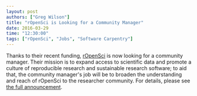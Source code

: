 ```yaml
---
layout: post
authors: ["Greg Wilson"]
title: "rOpenSci is Looking for a Community Manager"
date: 2016-03-29
time: "12:30:00"
tags: ["rOpenSci", "Jobs", "Software Carpentry"]
---
```


Thanks to their recent funding,
[rOpenSci](http://ropensci.org/) is now looking for a community manager.
Their mission is to expand access to scientific data
and promote a culture of reproducible research and sustainable research software;
to aid that,
the community manager's job will be
to broaden the understanding and reach of rOpenSci to the researcher community.
For details,
please see [the full announcement](http://ropensci.org/blog/2016/03/10/community-manager-position).
